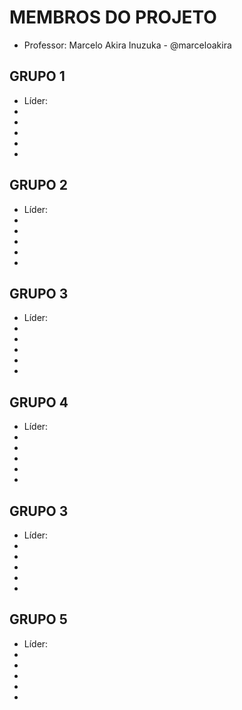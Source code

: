 MEMBROS DO PROJETO
==================

* Professor: Marcelo Akira Inuzuka - @marceloakira

GRUPO 1
-------
* Líder: 
* 
* 
* 
* 
* 

GRUPO 2
-------
* Líder:
* 
* 
* 
* 
*

GRUPO 3
-------
* Líder: 
* 
* 
* 
* 
*


GRUPO 4
-------
* Líder: 
* 
* 
* 
* 
*

GRUPO 3
-------
* Líder: 
* 
* 
* 
* 
*

GRUPO 5
-------
* Líder: 
* 
* 
* 
* 
*
